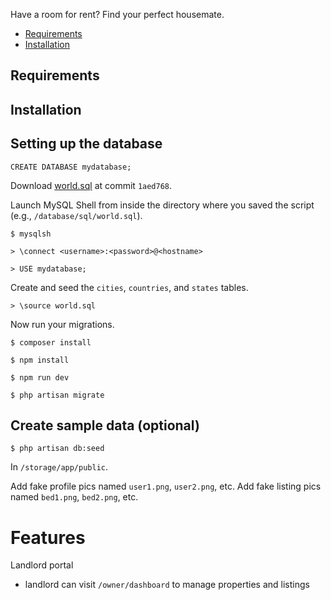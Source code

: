 
Have a room for rent? Find your perfect housemate.

* [Requirements](#requirements)
* [Installation](#installation)

## Requirements

## Installation

## Setting up the database

    CREATE DATABASE mydatabase;

Download [world.sql](https://github.com/dr5hn/countries-states-cities-database/blob/master/sql/world.sql) at commit `1aed768`.

Launch MySQL Shell from inside the directory where you saved the script (e.g., `/database/sql/world.sql`).

    $ mysqlsh

    > \connect <username>:<password>@<hostname>

    > USE mydatabase;

Create and seed the `cities`, `countries`, and `states` tables.

    > \source world.sql

Now run your migrations.

    $ composer install

    $ npm install

    $ npm run dev

    $ php artisan migrate

## Create sample data (optional)

    $ php artisan db:seed

In `/storage/app/public`.

Add fake profile pics named `user1.png`, `user2.png`, etc.
Add fake listing pics named `bed1.png`, `bed2.png`, etc.

# Features

Landlord portal
- landlord can visit `/owner/dashboard` to manage properties and listings
